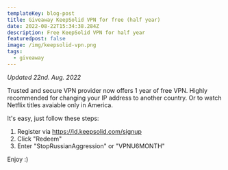 ```yaml
---
templateKey: blog-post
title: Giveaway KeepSolid VPN for free (half year)
date: 2022-08-22T15:34:38.284Z
description: Free KeepSolid VPN for half year
featuredpost: false
image: /img/keepsolid-vpn.png
tags:
  - giveaway
---
```

*Updated 22nd. Aug. 2022*

Trusted and secure VPN provider now offers 1 year of free VPN. Highly recommended for changing your IP address to another country. Or to watch Netflix titles avaiable only in America.

It's easy, just follow these steps:

1. Register via https://id.keepsolid.com/signup
2. Click "Redeem"
3. Enter "StopRussianAggression" or "VPNU6MONTH"

Enjoy :)